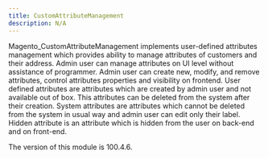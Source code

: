```yaml
---
title: CustomAttributeManagement
description: N/A
---
```


Magento_CustomAttributeManagement implements user-defined attributes management which provides ability to manage attributes of customers and their address.
Admin user can manage attributes on UI level without assistance of programmer.
Admin user can create new, modify, and remove attributes, control attributes properties and visibility on frontend.
User defined attributes are attributes which are created by admin user and not available out of box.
This attributes can be deleted from the system after their creation.
System attributes are attributes which cannot be deleted from the system in usual way and admin user can edit only their label.
Hidden attribute is an attribute which is hidden from the user on back-end and on front-end.

<InlineAlert slots="text" />
The version of this module is 100.4.6.
